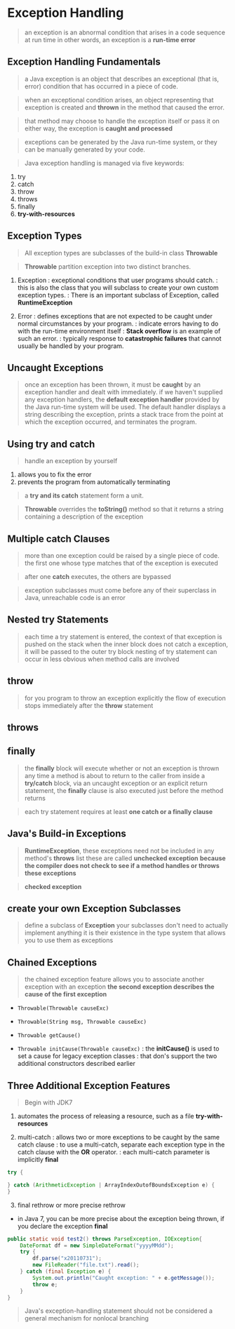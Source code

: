 # Exception Handling

> an exception is an abnormal condition that arises in a code sequence at run time
> in other words, an exception is a **run-time error**

## Exception Handling Fundamentals

> a Java exception is an object that describes an exceptional (that is, error) condition that has occurred in a piece of code.

> when an exceptional condition arises, an object representing that exception is created and **thrown** in the method that caused the error.

> that method may choose to handle the exception itself or pass it on
> either way, the exception is **caught and processed**

> exceptions can be generated by the Java run-time system,
> or they can be manually generated by your code.

> Java exception handling is managed via five keywords:
1. try
2. catch
3. throw
4. throws
5. finally
6. **try-with-resources**

## Exception Types

> All exception types are subclasses of the build-in class **Throwable**

> **Throwable** partition exception into two distinct branches.
1. Exception
   : exceptional conditions that user programs should catch.
   : this is also the class that you will subclass to create your own custom exception types.
   : There is an important subclass of Exception, called **RuntimeException**
   
2. Error
   : defines exceptions that are not expected to be caught under normal circumstances by your program.
   : indicate errors having to do with the run-time environment itself
   : **Stack overflow** is an example of such an error.
   : typically response to **catastrophic failures** that cannot usually be handled by your program.

## Uncaught Exceptions

> once an exception has been thrown, it must be **caught** by an exception handler and dealt with immediately.
> if we haven't supplied any exception handlers, the **default exception handler** provided by the Java run-time system will be used.
> The default handler displays a string describing the exception, prints a stack trace
> from the point at which the exception occurred, and terminates the program.

## Using try and catch

> handle an exception by yourself
1. allows you to fix the error
2. prevents the program from automatically terminating

> a **try and its catch** statement form a unit.

> **Throwable** overrides the **toString()** method
> so that it returns a string containing a description of the exception

## Multiple catch Clauses

> more than one exception could be raised by a single piece of code.
> the first one whose type matches that of the exception is executed

> after one **catch** executes, the others are bypassed

> exception subclasses must come before any of their superclass
> in Java, unreachable code is an error

## Nested try Statements

> each time a try statement is entered, the context of that exception is pushed on the stack
> when the inner block does not catch a exception, it will be passed to the outer try block
> nesting of try statement can occur in less obvious when method calls are involved

## throw
> for you program to throw an exception explicitly
> the flow of execution stops immediately after the **throw** statement

## throws

## finally

> the **finally** block will execute whether or not an exception is thrown
> any time a method is about to return to the caller from inside a **try/catch** block,
> via an uncaught exception or an explicit return statement, the **finally** clause is also executed just before the method returns

> each try statement requires at least **one catch or a finally clause**

## Java's Build-in Exceptions

> **RuntimeException**, these exceptions need not be included in any method's **throws** list
> these are called **unchecked exception**
> **because the compiler does not check to see if a method handles or throws these exceptions**

> **checked exception**

## create your own Exception Subclasses

> define a subclass of **Exception**
> your subclasses don't need to actually implement anything
> it is their existence in the type system that allows you to use them as exceptions

## Chained Exceptions

> the chained exception feature allows you to associate another exception with an exception
> **the second exception describes the cause of the first exception**

- `Throwable(Throwable causeExc)`
- `Throwable(String msg, Throwable causeExc)`

- `Throwable getCause()`
- `Throwable initCause(Throwable causeExc)`
: the **initCause()** is used to set a cause for legacy exception classes
: that don's support the two additional constructors described earlier

## Three Additional Exception Features

> Begin with JDK7

1. automates the process of releasing a resource, such as a file
   **try-with-resources**

2. multi-catch
   : allows two or more exceptions to be caught by the same catch clause
   : to use a multi-catch, separate each exception type in the catch clause with the **OR** operator.
   : each multi-catch parameter is implicitly **final**

```java
try {

} catch (ArithmeticException | ArrayIndexOutofBoundsException e) {
}
```

3. final rethrow or more precise rethrow
- in Java 7, you can be more precise about the exception being thrown, if you declare the exception **final**

```java
public static void test2() throws ParseException, IOException{
    DateFormat df = new SimpleDateFormat("yyyyMMdd");
    try {
        df.parse("x20110731");
        new FileReader("file.txt").read();
    } catch (final Exception e) {
        System.out.println("Caught exception: " + e.getMessage());
        throw e;
    }
}
```

> Java's exception-handling statement should not be considered a general mechanism for nonlocal branching
